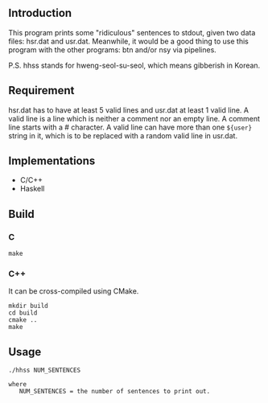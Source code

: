 ## Introduction

This program prints some "ridiculous" sentences to stdout, given two data files: hsr.dat and usr.dat. Meanwhile, it would be a good thing to use this program with the other programs: btn and/or nsy via pipelines.

P.S. hhss stands for hweng-seol-su-seol, which means gibberish in Korean.

## Requirement

hsr.dat has to have at least 5 valid lines and usr.dat at least 1 valid line. A valid line is a line which is neither a comment nor an empty line. A comment line starts with a # character. A valid line can have more than one `${user}` string in it, which is to be replaced with a random valid line in usr.dat.

## Implementations

- C/C++
- Haskell

## Build

### C

```
make
```

### C++

It can be cross-compiled using CMake.

```
mkdir build
cd build
cmake ..
make
```

## Usage

```
./hhss NUM_SENTENCES

where
   NUM_SENTENCES = the number of sentences to print out.
```
